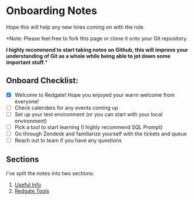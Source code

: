# Onboarding Notes
Hope this will help any new hires coming on with the role.

*Note: Please feel free to fork this page or clone it onto your Git repository. 

**I highly recommend to start taking notes on Github, this will improve your understanding of Git as a whole while being able to jot down some important stuff.***

## Onboard Checklist:
- [x] Welcome to Redgate! Hope you enjoyed your warm welcome from everyone!
- [ ] Check calendars for any events coming up
- [ ] Set up your test environment (or you can start with your local environment)
- [ ] Pick a tool to start learning (I highly recommend SQL Prompt)
- [ ] Go through Zendesk and familiarize yourself with the tickets and queue
- [ ] Reach out to team if you have any questions

## Sections
I've split the notes into two sections:
1. [Useful Info](https://github.com/daviddang-redgate/my-notes/blob/main/UsefulInfo.md#useful-info)
2. [Redgate Tools](https://github.com/daviddang-redgate/my-notes/blob/main/RedgateTools.md)
